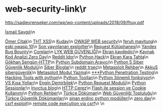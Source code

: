 # web-security-link\r

http://sadievrenseker.com/wp/wp-content/uploads/2018/09/fhuy.pdf

<a href="ismailsaygili.com.tr/search/label/sql%20ixnjection%20korunma%20fix">İsmail Saygılı</a>\n

<a href="https://omercitak.com/page/2/">Ömer Çitak</a>\n
<a href="https://www.turkhackteam.org/web-server-guvenligi/794580-xss-acigi-detayli-anlatim.html">THT XSS</a>\n
<a href="http://www.kuday.site/blog/page/2/">Kuday</a>\n
<a href="https://www.webguvenligi.org/ceviriler">OWASP WEB security</a>\n
<a href="https://ferruh.mavituna.com/archive/">feruh mavituna</a>\n
<a href="http://csirt.ulakbim.gov.tr/dokumanlar/Ceviri_OWASP_ilk10_2007.pdf">eski  owasp 10</a>\n
<a href="https://www.zdnet.com/blog/security/">Son yayınlanan exploitler</a>\n
<a href="http://www.alperbasaran.com/2019/10/szma-testlerinde-python-kullanm.html">Request Kütüphanesi</a>\n
<a href="https://canyoupwn.me/tr-yandex-bug-bounty-sureci/?__cf_chl_jschl_tk__=883fc7665526efe7879b43d9516c9f91c9fbbe4f-1588096380-0-AfZx-iVYhlnbb8OMbju91ooCP1V_GAoaQ0blA655lWth29EL9Tsxb59hLVlcr8_I4S1S4M3Qk0c3Og-aBc7g81wOc581XNPfBg_sdakSkfV7Uzm86gbzDOFAQrbTI05iHukPRx7NJDVDhT75xbRnlqQqkhFMHaA5Ynlov7yoWTEfR0p7wGIGgSvDLuOlCTNNvdzjOfoWVYTwhoatDOdMnErw1tgMPtzDc0lkQGuKsiKFW3Fruxm7j-ffT5JYvhBe81aMEpMQ4ioL3aSWppv7UFN1DDlj9AvD0RNFLsusMpcLc4E15yLLzYJTAJf8ZH84Vw">Yandex Bug Bounty</a>\n
<a href="https://www.corelan.be/">Corelan</a>\n
<a href="https://medium.com/@hadeyici/lyk-web-uygulama-g%C3%BCvenli%C4%9Fi-ve-g%C3%BCvenli-kod-geli%C5%9Ftirme-11-g%C3%BCn-50c1d1b1a27f">LYK WEB GÜVENLİĞİ</a>\n
<a href="https://www.apowersoft-tr.com/ucretsiz-ekran-kaydedici">Ekran kaydedici</a>\n
<a href="https://engindemirbilek.github.io/">Kaynak Kod Analizi Zero Day</a>\n
<a href="https://www.reddit.com/r/netsec/comments/g4ovv4/everything_you_need_to_know_about_idor_insecure/">Reddit Idor</a>\n
<a href="https://www.it-swarm.dev/tr/python/komut-satiri-argumanlari-nasil-okunurislenir/967691368/">Python Hack</a>\n
<a href="https://awwapp.com/#">Ekran Kara Tahta</a>\n
<a href="https://medium.com/@gokhansengun/komut-sat%C4%B1r%C4%B1-http-ara%C3%A7lar%C4%B1-curl-c958a64388c3">Gökhan Şengün-HTTP</a>\n
<a href="https://www.thepythoncode.com/article/make-subdomain-scanner-python">Python Subdomain Arayıcı</a>\n
<a href="https://medium.com/ediblesec/5-python-libraries-for-cyber-security-8f34f5f1e3b8">Python 5 Siber Güvenlik Modulü</a>\n
<a href="https://medium.com/@vickieli/best-hacker-and-security-blogs-to-read-d716c43e0494">Siber Bloglar</a>\n
<a href="https://www.reddit.com/r/trsec/">reddit trsec</a>\n
<a href="https://www.rubydoc.info/github/rapid7/metasploit-framework/Msf/Auxiliary/Web/HTTP">Metasploit Rehber</a>\n
<a href="https://github.com/siberguvenlik?tab=overview&from=2017-12-01&to=2017-12-31">AkkuS sibergüvenlik</a>\n
<a href="https://stackoverflow.com/questions/44892936/how-to-get-started-writing-metasploit-modules-exploits">Metasploit Modul Yazma</a>\n
<a href="https://www.tutorialspoint.com/python_penetration_testing/python_penetration_testing_sqli_web_attack.htm">***Python Penetration Testing</a>\n
<a href="https://resources.infosecinstitute.com/writing-hacking-tools-with-python-part-1/#gref">Hacking Tools with python</a>\n
<a href="https://github.com/EnginDemirbilek/bugcrowd-levelup-subdomain-enumeration">Python Toolları</a>\n
<a href="https://medium.com/gokhanyavas/3-%C3%B6nemli-fonksiyon-624a33372d60">Python 3önemli fonksiyon</a>\n
<a href="https://kamerelciyar.com/visual-studio-code-kisayollari-ve-ipuclari/">VS Kısa Yolları</a>\n
<a href="https://github.com/EnginDemirbilek">Engin Demirbilek</a>\n
<a href="https://www.turkhackteam.org/python/1448998-python-requests-modulu-kullanimi.html">Python Request Modulü</a>\n
<a href="https://www.pythondersleri.com/2014/05/oturumlar-sessions.html">Python Sessionlar</a>\n
<a href="https://www.invictuseurope.com/blog/?page=6">Invıctus blog</a>\n
<a href="https://developer.mozilla.org/tr/docs/Web/HTTP/Cookies">HTTP Çerez</a>\n
<a href="https://kerteriz.net/flask-ile-session-ve-cookies-kullanimi/">Flash ile session ve Cookie Kullanımı</a>\n
<a href="https://python-istihza.yazbel.com/">Python Rehber</a>\n
<a href="https://turkcedokuman.com/">Türkçe Döküman</a>\n
<a href="https://www.webguvenligi.org/belgeler">Web Güvenliği Topluluğu</a>\n
<a href="http://csirt.ulakbim.gov.tr/dokumanlar/">Türkçe Güvenlik Dökümanları</a>\n
<a href="https://www.sinanerdinc.com/">sinan erdinç python modülleri</a>\n
<a href="https://www.zdnet.com/blog/security/">zero day</a>\n
<a href="https://github.com/ncrocfer/csr2f">csrf exploit</a>\n
<a href="https://blog.ripstech.com/2016/redaxo-remote-code-execution-via-csrf/">remote code execution via csrf</a>\n 
<a href=""></a>\n



